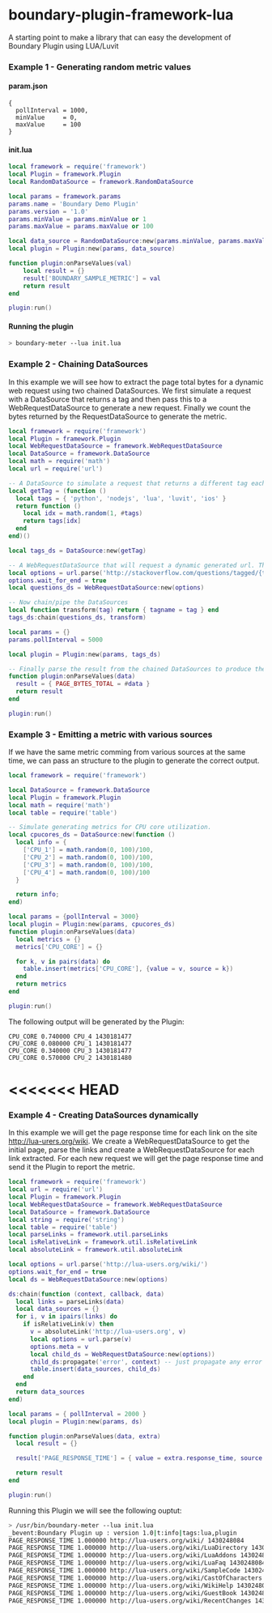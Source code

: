 # boundary-plugin-framework-lua
A starting point to make a library that can easy the development of Boundary Plugin using LUA/Luvit

### Example 1 - Generating random metric values

#### param.json
```
{
  pollInterval = 1000,
  minValue     = 0,
  maxValue     = 100
}
```

#### init.lua

```lua
local framework = require('framework')
local Plugin = framework.Plugin
local RandomDataSource = framework.RandomDataSource

local params = framework.params
params.name = 'Boundary Demo Plugin'
params.version = '1.0'
params.minValue = params.minValue or 1
params.maxValue = params.maxValue or 100

local data_source = RandomDataSource:new(params.minValue, params.maxValue)
local plugin = Plugin:new(params, data_source)

function plugin:onParseValues(val)
	local result = {}
	result['BOUNDARY_SAMPLE_METRIC'] = val
	return result 
end

plugin:run()
```

#### Running the plugin

```sh
> boundary-meter --lua init.lua
```

### Example 2 - Chaining DataSources

In this example we will see how to extract the page total bytes for a dynamic web request using two chained DataSources. We first simulate a request with a DataSource that returns a tag and then pass this to a WebRequestDataSource to generate a new request. Finally we count the bytes returned by the RequestDataSource to generate the metric.

```lua
local framework = require('framework')
local Plugin = framework.Plugin
local WebRequestDataSource = framework.WebRequestDataSource
local DataSource = framework.DataSource
local math = require('math')
local url = require('url')

-- A DataSource to simulate a request that returns a different tag each time its called.
local getTag = (function () 
  local tags = { 'python', 'nodejs', 'lua', 'luvit', 'ios' } 
  return function () 
    local idx = math.random(1, #tags)
    return tags[idx]
  end
end)()

local tags_ds = DataSource:new(getTag)

-- A WebRequestDataSource that will request a dynamic generated url. The {tagname} will be replaced by the value returned from the first DataSource.
local options = url.parse('http://stackoverflow.com/questions/tagged/{tagname}')
options.wait_for_end = true
local questions_ds = WebRequestDataSource:new(options)

-- Now chain/pipe the DataSources
local function transform(tag) return { tagname = tag } end
tags_ds:chain(questions_ds, transform) 

local params = {}
params.pollInterval = 5000

local plugin = Plugin:new(params, tags_ds)

-- Finally parse the result from the chained DataSources to produce the metric that Plugin will process.
function plugin:onParseValues(data)
  result = { PAGE_BYTES_TOTAL = #data }
  return result
end

plugin:run()
```

### Example 3 - Emitting a metric with various sources

If we have the same metric comming from various sources at the same time, we can pass an structure to the plugin to generate the correct output.

```lua
local framework = require('framework')

local DataSource = framework.DataSource
local Plugin = framework.Plugin
local math = require('math')
local table = require('table')

-- Simulate generating metrics for CPU core utilization.
local cpucores_ds = DataSource:new(function () 
  local info = {
    ['CPU_1'] = math.random(0, 100)/100,
    ['CPU_2'] = math.random(0, 100)/100,
    ['CPU_3'] = math.random(0, 100)/100,
    ['CPU_4'] = math.random(0, 100)/100
  }

  return info;
end)

local params = {pollInterval = 3000}
local plugin = Plugin:new(params, cpucores_ds)
function plugin:onParseValues(data)
  local metrics = {}
  metrics['CPU_CORE'] = {}

  for k, v in pairs(data) do
    table.insert(metrics['CPU_CORE'], {value = v, source = k})
  end
  return metrics
end

plugin:run()
```
The following output will be generated by the Plugin:

```
CPU_CORE 0.740000 CPU_4 1430181477
CPU_CORE 0.080000 CPU_1 1430181477
CPU_CORE 0.340000 CPU_3 1430181477
CPU_CORE 0.570000 CPU_2 1430181480
```
<<<<<<< HEAD
=======

### Example 4 - Creating DataSources dynamically

In this example we will get the page response time for each link on the site http://lua-urers.org/wiki. We create a WebRequestDataSource to get the initial page, parse the links and create a WebRequestDataSource for each link extracted. For each new request we will get the page response time and send it the Plugin to report the metric.


```lua
local framework = require('framework')
local url = require('url')
local Plugin = framework.Plugin
local WebRequestDataSource = framework.WebRequestDataSource
local DataSource = framework.DataSource
local string = require('string')
local table = require('table')
local parseLinks = framework.util.parseLinks
local isRelativeLink = framework.util.isRelativeLink
local absoluteLink = framework.util.absoluteLink

local options = url.parse('http://lua-users.org/wiki/')
options.wait_for_end = true
local ds = WebRequestDataSource:new(options)

ds:chain(function (context, callback, data) 
  local links = parseLinks(data)
  local data_sources = {}
  for i, v in ipairs(links) do
    if isRelativeLink(v) then
      v = absoluteLink('http://lua-users.org', v)
      local options = url.parse(v)
      options.meta = v
      local child_ds = WebRequestDataSource:new(options))
      child_ds:propagate('error', context) -- just propagate any error up-to the chain
      table.insert(data_sources, child_ds) 
    end
  end
  return data_sources
end)

local params = { pollInterval = 2000 }
local plugin = Plugin:new(params, ds)

function plugin:onParseValues(data, extra)
  local result = {}

  result['PAGE_RESPONSE_TIME'] = { value = extra.response_time, source = extra.info }

  return result
end

plugin:run()
```
Running this Plugin we will see the following ouptut:

```sh
> /usr/bin/boundary-meter --lua init.lua
_bevent:Boundary Plugin up : version 1.0|t:info|tags:lua,plugin
PAGE_RESPONSE_TIME 1.000000 http://lua-users.org/wiki/ 1430248084
PAGE_RESPONSE_TIME 1.000000 http://lua-users.org/wiki/LuaDirectory 1430248084
PAGE_RESPONSE_TIME 1.000000 http://lua-users.org/wiki/LuaAddons 1430248084
PAGE_RESPONSE_TIME 1.000000 http://lua-users.org/wiki/LuaFaq 1430248084
PAGE_RESPONSE_TIME 1.000000 http://lua-users.org/wiki/SampleCode 1430248084
PAGE_RESPONSE_TIME 1.000000 http://lua-users.org/wiki/CastOfCharacters 1430248084
PAGE_RESPONSE_TIME 1.000000 http://lua-users.org/wiki/WikiHelp 1430248084
PAGE_RESPONSE_TIME 1.000000 http://lua-users.org/wiki/GuestBook 1430248084
PAGE_RESPONSE_TIME 1.000000 http://lua-users.org/wiki/RecentChanges 1430248084
```
